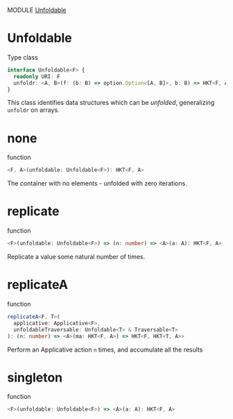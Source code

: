 MODULE [Unfoldable](https://github.com/gcanti/fp-ts/blob/master/src/Unfoldable.ts)
# Unfoldable
Type class
```ts
interface Unfoldable<F> {
  readonly URI: F
  unfoldr: <A, B>(f: (b: B) => option.Option<[A, B]>, b: B) => HKT<F, A>
}
```
This class identifies data structures which can be _unfolded_, generalizing `unfoldr` on arrays.
# none
function
```ts
<F, A>(unfoldable: Unfoldable<F>): HKT<F, A>
```
The container with no elements - unfolded with zero iterations.

# replicate
function
```ts
<F>(unfoldable: Unfoldable<F>) => (n: number) => <A>(a: A): HKT<F, A>
```
Replicate a value some natural number of times.

# replicateA
function
```ts
replicateA<F, T>(
  applicative: Applicative<F>,
  unfoldableTraversable: Unfoldable<T> & Traversable<T>
): (n: number) => <A>(ma: HKT<F, A>) => HKT<F, HKT<T, A>> 
```
Perform an Applicative action `n` times, and accumulate all the results

# singleton
function
```ts
<F>(unfoldable: Unfoldable<F>) => <A>(a: A): HKT<F, A>
```
